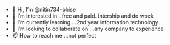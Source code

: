- 👋 Hi, I’m @nitin734-bhise
- 👀 I’m interested in ..free and paid. intership and do woek
- 🌱 I’m currently learning ...2nd year information technology
- 💞️ I’m looking to collaborate on ...any company to experience
- 📫 How to reach me ...not perfect

<!---
nitin734-bhise/nitin734-bhise is a ✨ special ✨ repository because its `README.md` (this file) appears on your GitHub profile.
You can click the Preview link to take a look at your changes.
--->

